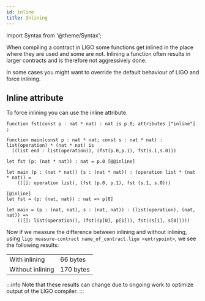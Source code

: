 ```yaml
---
id: inline
title: Inlining
---
```


import Syntax from '@theme/Syntax';

When compiling a contract in LIGO some functions get inlined in the place where
they are used and some are not. Inlining a function often results in larger 
contracts and is therefore not aggressively done. 

In some cases you might want to override the default behaviour of LIGO and 
force inlining. 


## Inline attribute

To force inlining you can use the inline attribute.

<Syntax syntax="pascaligo">

```pascaligo
function fst(const p : nat * nat) : nat is p.0; attributes ["inline"] ;

function main(const p : nat * nat; const s : nat * nat) : list(operation) * (nat * nat) is
  ((list end : list(operation)), (fst(p.0,p.1), fst(s.1,s.0)))
```

</Syntax>
<Syntax syntax="cameligo">

```cameligo
let fst (p: (nat * nat)) : nat = p.0 [@@inline]

let main (p : (nat * nat)) (s : (nat * nat)) : (operation list * (nat * nat)) =
    (([]: operation list), (fst (p.0, p.1), fst (s.1, s.0)))
```

</Syntax>
<Syntax syntax="reasonligo">

```reasonligo
[@inline]
let fst = (p: (nat, nat)) : nat => p[0] 

let main = (p : (nat, nat), s : (nat, nat)) : (list(operation), (nat, nat)) =>
    (([]: list(operation)), (fst((p[0], p[1])), fst((s[1], s[0]))))
```

</Syntax>

Now if we measure the difference between inlining and without inlining, using
`ligo measure-contract name_of_contract.ligo <entrypoint>`, we see the 
following results:

<table>
    <tr>
        <td>With inlining</td><td>66 bytes</td>
    </tr>
    <tr>
        <td>Without inlining</td><td>170 bytes</td>
    </tr>
</table>

:::info
Note that these results can change due to ongoing work to optimize output of 
the LIGO compiler.
:::